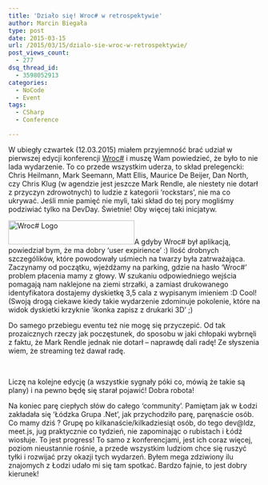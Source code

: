 ```yaml
---
title: 'Działo się! Wroc# w retrospektywie'
author: Marcin Biegała
type: post
date: 2015-03-15
url: /2015/03/15/dzialo-sie-wroc-w-retrospektywie/
post_views_count:
  - 277
dsq_thread_id:
  - 3598052913
categories:
  - NoCode
  - Event
tags:
  - CSharp
  - Conference

---
```

W ubiegły czwartek (12.03.2015) miałem przyjemność brać udział w pierwszej edycji konferencji [Wroc#][1] i muszę Wam powiedzieć, że było to nie lada wydarzenie. To co przede wszystkim uderza, to skład prelegencki: Chris Heilmann, Mark Seemann, Matt Ellis, Maurice De Beijer, Dan North, czy Chris Klug (w agendzie jest jeszcze Mark Rendle, ale niestety nie dotarł z przyczyn zdrowotnych) to ludzie z kategorii &#8216;rockstars&#8217;, nie ma co ukrywać. Jeśli mnie pamięć nie myli, taki skład do tej pory mogliśmy podziwiać tylko na DevDay.
Świetnie! Oby więcej taki inicjatyw.

<!--more-->

<img class="alignright wp-image-356 size-full" src="https://miedzy-nawiasami.pl/wp-content/uploads/2015/03/logo.png" alt="Wroc# Logo" width="252" height="48" />A gdyby Wroc# był aplikacją, powiedział bym, że ma dobry &#8216;user expirience&#8217; :) Ilość drobnych szczególików, które powodowały uśmiech na twarzy była zatrważająca. Zaczynamy od początku, wjeżdżamy na parking, gdzie na hasło &#8216;Wroc#&#8217; problem płacenia mamy z głowy. W szukaniu odpowiedniego wejścia pomagają nam naklejone na ziemi strzałki, a zamiast drukowanego identyfikatora dostajemy dyskietkę 3,5 cala z wypisanym imieniem :D
Cool! (Swoją drogą ciekawe kiedy takie wydarzenie zdominuje pokolenie, które na widok dyskietki krzyknie &#8216;ikonka zapisz z drukarki 3D&#8217; ;)

Do samego przebiegu eventu też nie mogę się przyczepić. Od tak prozaicznych rzeczy jak poczęstunek, do sposobu w jaki chłopaki wybrnęli z faktu, że Mark Rendle jednak nie dotarł &#8211; naprawdę dali radę!
Ze słyszenia wiem, że streaming też dawał radę.

&nbsp;

Liczę na kolejne edycję (a wszystkie sygnały póki co, mówią że takie są plany) i na pewno będę się starał pojawić!
Dobra robota!

Na koniec parę ciepłych słów do całego &#8216;community&#8217;. Pamiętam jak w Łodzi zakładała się &#8216;Łódzka Grupa .Net&#8217;, jak przychodziło parę, paręnaście osób. Co mamy dziś ? Grupę po kilkanaście/kilkadziesiąt osób, do tego dev@ldz, meet.js, jug praktycznie co tydzień, nie zapominając o rubistach i Łódź wiosłuje. To jest progress!
To samo z konferencjami, jest ich coraz więcej, poziom nieustannie rośnie, a przede wszystkim ludziom chce się ruszyć tyłki i rozwijać przy okazji tych wydarzeń. Byłem mega zdziwiony ilu znajomych z Łodzi udało mi się tam spotkać.
Bardzo fajnie, to jest dobry kierunek!

 [1]: http://wrocsharp.pl/ "Wroc#"